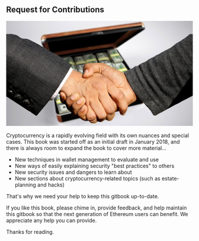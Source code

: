 ## Request for Contributions

![](/assets/conclusion-of-the-contract-3100578_1920.jpg)

Cryptocurrency is a rapidly evolving field with its own nuances and special cases. This book was started off as an initial draft in January 2018,  and there is always room to expand the book to cover more material...
 - New techniques in wallet management to  evaluate and use
 - New ways of easily explaining security "best practices" to others
 - New security issues and dangers to learn about
 - New sections about cryptocurrency-related topics (such as estate-planning and hacks)

That's why we need your help to keep this gitbook up-to-date.

If you like this book, please chime in, provide feedback, and help maintain this gitbook so that the next generation of Ethereum users can benefit. We appreciate any help you can provide.

Thanks for reading.